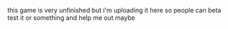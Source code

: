this game is very unfinished but i'm uploading it here so people can beta test it or something and help me out maybe
